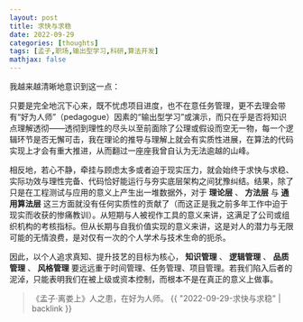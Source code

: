 ```yaml
---
layout: post
title: 求快与求稳
date: 2022-09-29
categories: [thoughts]
tags: [孟子,职场,输出型学习,科研,算法开发]
mathjax: false
---
```


我越来越清晰地意识到这一点：

只要是完全地沉下心来，既不忧虑项目进度，也不在意任务管理，更不去理会带有“好为人师”（pedagogue）因素的“输出型学习”或演示，而只在乎是否将知识点理解透彻——透彻到理性的尽头以至前面除了公理或假设而空无一物，每一个逻辑环节是否无懈可击，我在理论的推导与理解上就会有实质性进展，在算法的代码实现上才会有重大推进，从而翻过一座座我曾自认为无法逾越的山峰。

相反地，若心不静，牵挂与顾虑太多或者迫于现实压力，就会始终于求快与求稳、实际功效与理性完备、代码恰好能运行与夯实底层架构之间犹豫纠结。结果，除了只是在工程测试与应用的意义上产生出一堆数据外，对于 **理论层** 、 **方法层** 与 **通用算法层** 这三方面就没有任何实质性的贡献了（而这正是我之前多年工作中迫于现实而收获的惨痛教训）。从短期与人被视作工具的意义来讲，这满足了公司或组织机构的考核指标。但从长期与自我价值实现的意义来讲，这是对人的潜力与无限可能的无情浪费，是对仅有一次的个人学术与技术生命的扼杀。

因此，以个人追求真知、提升技艺的目标为核心， **知识管理** 、 **逻辑管理** 、 **品质管理** 、 **风格管理** 要远远重于时间管理、任务管理、项目管理。若我们陷入后者的泥淖，只能表明我们在被上级或资本控制，而根本不是在真正的意义上做事。

> 《孟子·离娄上》人之患，在好为人师。
{{ "2022-09-29-求快与求稳" | backlink }}

